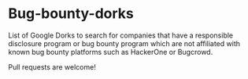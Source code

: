 # Bug-bounty-dorks

List of Google Dorks to search for companies that have a responsible disclosure program or bug bounty program which are not affiliated with known bug bounty platforms such as HackerOne or Bugcrowd.

Pull requests are welcome!
